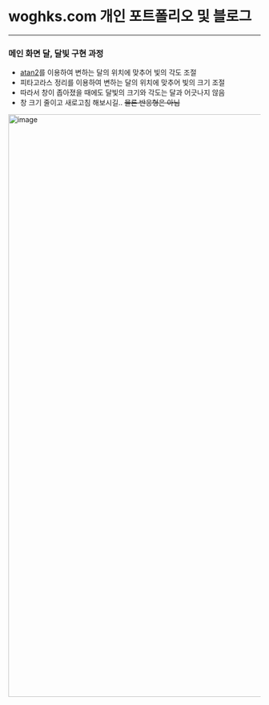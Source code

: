 # woghks.com 개인 포트폴리오 및 블로그
-------
### 메인 화면 달, 달빛 구현 과정

+ [atan2](https://blog.spiralmoon.dev/entry/프로그래밍-이론-두-점-사이의-절대각도를-재는-atan2)를 이용하여 변하는 달의 위치에 맞추어 빛의 각도 조절
+ 피타고라스 정리를 이용하여 변하는 달의 위치에 맞추어 빛의 크기 조절
+ 따라서 창이 좁아졌을 때에도 달빛의 크기와 각도는 달과 어긋나지 않음
+ 창 크기 줄이고 새로고침 해보시길.. ~~물론 반응형은 아님~~
<img width="1161" alt="image" src="https://github.com/user-attachments/assets/e013ba17-cb51-4957-a1e8-c698c46993f0">
